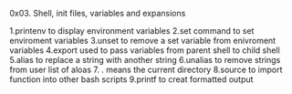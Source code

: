 
0x03. Shell, init files, variables and expansions

1.printenv       to display environment variables
2.set            command to set enviroment variables
3.unset          to remove a set variable from enivroment variables
4.export         used to pass variables from parent shell to child shell
5.alias          to replace a string with another string
6.unalias        to remove strings from user list of aloas
7. .             means the current directory
8.source         to import function into other bash scripts
9.printf         to creat formatted output
